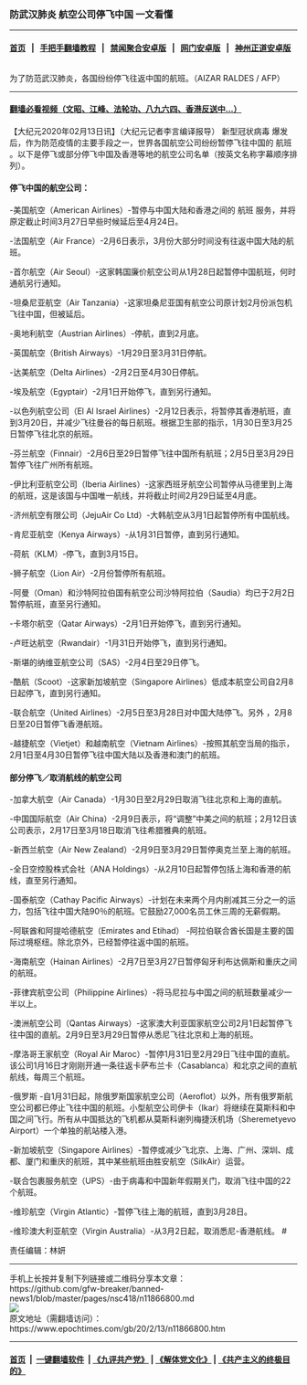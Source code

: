 ### 防武汉肺炎 航空公司停飞中国 一文看懂
------------------------

#### [首页](https://github.com/gfw-breaker/banned-news1/blob/master/README.md) &nbsp;&nbsp;|&nbsp;&nbsp; [手把手翻墙教程](https://github.com/gfw-breaker/guides/wiki) &nbsp;&nbsp;|&nbsp;&nbsp; [禁闻聚合安卓版](https://github.com/gfw-breaker/bn-android) &nbsp;&nbsp;|&nbsp;&nbsp; [网门安卓版](https://github.com/oGate2/oGate) &nbsp;&nbsp;|&nbsp;&nbsp; [神州正道安卓版](https://github.com/SzzdOgate/update) 



<div><img alt="" class="aligncenter wp-post-image" src="https://i.epochtimes.com/assets/uploads/2020/02/GettyImages-1198921371-600x400.jpg"/>
<div class="red16 caption">
 <p>
  为了防范武汉肺炎，各国纷纷停飞往返中国的航班。（AIZAR RALDES / AFP）
 </p>
</div>
</div><hr/>

#### [翻墙必看视频（文昭、江峰、法轮功、八九六四、香港反送中...）](https://github.com/gfw-breaker/banned-news1/blob/master/pages/link3.md)

<div><p>
 【大纪元2020年02月13日讯】（大纪元记者李言编译报导）
 <ok href="https://www.epochtimes.com/gb/tag/%E6%96%B0%E5%9E%8B%E5%86%A0%E7%8A%B6%E7%97%85%E6%AF%92.html">
  新型冠状病毒
 </ok>
 爆发后，作为防范疫情的主要手段之一，世界各国航空公司纷纷暂停飞往中国的
 <ok href="https://www.epochtimes.com/gb/tag/%E8%88%AA%E7%8F%AD.html">
  航班
 </ok>
 。以下是停飞或部分停飞中国及香港等地的航空公司名单（按英文名称字幕顺序排列）。
</p>
<h4>
 停飞中国的航空公司：
</h4>
<p>
 -美国航空（American Airlines）-暂停与中国大陆和香港之间的
 <ok href="https://www.epochtimes.com/gb/tag/%E8%88%AA%E7%8F%AD.html">
  航班
 </ok>
 服务，并将原定截止时间3月27日早些时候延后至4月24日。
</p>
<p>
 -法国航空（Air France）-2月6日表示，3月份大部分时间没有往返中国大陆的航班。
</p>
<p>
 -首尔航空（Air Seoul）-这家韩国廉价航空公司从1月28日起暂停中国航班，何时通航另行通知。
</p>
<p>
 -坦桑尼亚航空（Air Tanzania）-这家坦桑尼亚国有航空公司原计划2月份派包机飞往中国，但被延后。
</p>
<p>
 -奥地利航空（Austrian Airlines）-停航，直到2月底。
</p>
<p>
 -英国航空（British Airways）-1月29日至3月31日停航。
</p>
<p>
 -达美航空（Delta Airlines）-2月2日至4月30日停航。
</p>
<p>
 -埃及航空（Egyptair）-2月1日开始停飞，直到另行通知。
</p>
<p>
 -以色列航空公司（El Al Israel Airlines）-2月12日表示，将暂停其香港航班，直到3月20日，并减少飞往曼谷的每日航班。根据卫生部的指示，1月30日至3月25日暂停飞往北京的航班。
</p>
<p>
 -芬兰航空（Finnair）-2月6日至29日暂停飞往中国所有航班；2月5日至3月29日暂停飞往广州所有航班。
</p>
<p>
 -伊比利亚航空公司（Iberia Airlines）-这家西班牙航空公司暂停从马德里到上海的航班，这是该国与中国唯一航线，并将截止时间2月29日延至4月底。
</p>
<p>
 -济州航空有限公司（JejuAir Co Ltd）-大韩航空从3月1日起暂停所有中国航线。
</p>
<p>
 -肯尼亚航空（Kenya Airways）-从1月31日暂停，直到另行通知。
</p>
<p>
 -荷航（KLM）-停飞，直到3月15日。
</p>
<p>
 -狮子航空（Lion Air）-2月份暂停所有航班。
</p>
<p>
 -阿曼（Oman）和沙特阿拉伯国有航空公司沙特阿拉伯（Saudia）均已于2月2日暂停航班，直至另行通知。
</p>
<p>
 -卡塔尔航空（Qatar Airways）-2月1日开始停飞，直到另行通知。
</p>
<p>
 -卢旺达航空（Rwandair）-1月31日开始停飞，直到另行通知。
</p>
<p>
 -斯堪的纳维亚航空公司（SAS）-2月4日至29日停飞。
</p>
<p>
 -酷航（Scoot）-这家新加坡航空（Singapore Airlines）低成本航空公司自2月8日起停飞，直到另行通知。
</p>
<p>
 -联合航空（United Airlines）-2月5日至3月28日对中国大陆停飞。另外 ，2月8日至20日暂停飞香港航班。
</p>
<p>
 -越捷航空（Vietjet）和越南航空（Vietnam Airlines）-按照其航空当局的指示，2月1日至4月30日暂停飞往中国大陆以及香港和澳门的航班。
</p>
<h4>
 部分停飞／取消航线的航空公司
</h4>
<p>
 -加拿大航空（Air Canada）-1月30日至2月29日取消飞往北京和上海的直航。
</p>
<p>
 -中国国际航空（Air China）-2月9日表示，将“调整”中美之间的航班​​；2月12日该公司表示，2月17日至3月18日取消飞往希腊雅典的航班。
</p>
<p>
 -新西兰航空（Air New Zealand）-2月9日至3月29日暂停奥克兰至上海的航班。
</p>
<p>
 -全日空控股株式会社（ANA Holdings）-从2月10日起暂停包括上海和香港的航线，直至另行通知。
</p>
<p>
 -国泰航空（Cathay Pacific Airways）-计划在未来两个月内削减其三分之一的运力，包括飞往中国大陆90％的航班。它鼓励27,000名员工休三周的无薪假期。
</p>
<p>
 -阿联酋和阿提哈德航空（Emirates and Etihad） -阿拉伯联合酋长国是主要的国际过境枢纽。除北京外，已经暂停往返中国的航班。
</p>
<p>
 -海南航空（Hainan Airlines）-2月7日至3月27日暂停匈牙利布达佩斯和重庆之间的航班。
</p>
<p>
 -菲律宾航空公司（Philippine Airlines）-将马尼拉与中国之间的航班​​数量减少一半以上。
</p>
<p>
 -澳洲航空公司（Qantas Airways）-这家澳大利亚国家航空公司2月1日起暂停飞往中国的直航。2月9日至3月29日暂停从悉尼飞往北京和上海的航班。
</p>
<p>
 -摩洛哥王家航空（Royal Air Maroc）-暂停1月31日至2月29日飞往中国的直航。该公司1月16日才刚刚开通一条往返卡萨布兰卡（Casablanca）和北京之间的直航航线，每周三个航班。
</p>
<p>
 -俄罗斯 -自1月31日起，除俄罗斯国家航空公司（Aeroflot）以外，所有俄罗斯航空公司都已停止飞往中国的航班。小型航空公司伊卡（Ikar）将继续在莫斯科和中国之间飞行。所有从中国抵达的飞机都从莫斯科谢列梅捷沃机场（Sheremetyevo Airport）一个单独的航站楼入港。
</p>
<p>
 -新加坡航空（Singapore Airlines）-暂停或减少飞北京、上海、广州、深圳、成都、厦门和重庆的航班，其中某些航班由胜安航空（SilkAir）运营。
</p>
<p>
 -联合包裹服务航空（UPS）-由于病毒和中国新年假期关门，取消飞往中国的22个航班。
</p>
<p>
 -维珍航空（Virgin Atlantic）-暂停飞往上海的航班，直到3月28日。
</p>
<p>
 -维珍澳大利亚航空（Virgin Australia）-从3月2日起，取消悉尼-香港航线。 #
</p>
<p>
 责任编辑：林妍
</p>
<div id="gtx-anchor" style="position: absolute; visibility: hidden; left: 851.641px; top: 452px; width: 17px; height: 19px;">
</div>
<div class="jfk-bubble gtx-bubble" style="visibility: visible; left: -41px; top: 481px; opacity: 1;">
</div>
</div>
<hr/>
手机上长按并复制下列链接或二维码分享本文章：<br/>
https://github.com/gfw-breaker/banned-news1/blob/master/pages/nsc418/n11866800.md <br/>
<a href='https://github.com/gfw-breaker/banned-news1/blob/master/pages/nsc418/n11866800.md'><img src='https://github.com/gfw-breaker/banned-news1/blob/master/pages/nsc418/n11866800.md.png'/></a> <br/>
原文地址（需翻墙访问）：https://www.epochtimes.com/gb/20/2/13/n11866800.htm


------------------------
#### [首页](https://github.com/gfw-breaker/banned-news1/blob/master/README.md) &nbsp;|&nbsp; [一键翻墙软件](https://github.com/gfw-breaker/nogfw/blob/master/README.md) &nbsp;| [《九评共产党》](https://github.com/gfw-breaker/9ping.md/blob/master/README.md#九评之一评共产党是什么) | [《解体党文化》](https://github.com/gfw-breaker/jtdwh.md/blob/master/README.md) | [《共产主义的终极目的》](https://github.com/gfw-breaker/gczydzjmd.md/blob/master/README.md)


<img src='http://gfw-breaker.win/banned-news/pages/nsc418/n11866800.md' width='0px' height='0px'/>